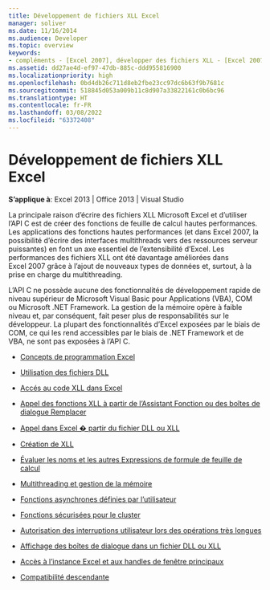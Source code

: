 ```yaml
---
title: Développement de fichiers XLL Excel
manager: soliver
ms.date: 11/16/2014
ms.audience: Developer
ms.topic: overview
keywords:
- compléments - [Excel 2007], développer des fichiers XLL - [Excel 2007], fichiers XLL - [Excel 2007], développer
ms.assetid: dd27ae4d-ef97-47db-885c-ddd955816900
ms.localizationpriority: high
ms.openlocfilehash: 0bd4db26c711d8eb2fbe23cc97dc6b63f9b7681c
ms.sourcegitcommit: 518845d053a009b11c8d907a33822161c0b6bc96
ms.translationtype: HT
ms.contentlocale: fr-FR
ms.lasthandoff: 03/08/2022
ms.locfileid: "63372408"
---
```

# <a name="developing-excel-xlls"></a>Développement de fichiers XLL Excel

**S’applique à**: Excel 2013 | Office 2013 | Visual Studio
  
La principale raison d’écrire des fichiers XLL Microsoft Excel et d’utiliser l’API C est de créer des fonctions de feuille de calcul hautes performances. Les applications des fonctions hautes performances (et dans Excel 2007, la possibilité d’écrire des interfaces multithreads vers des ressources serveur puissantes) en font un axe essentiel de l’extensibilité d’Excel. Les performances des fichiers XLL ont été davantage améliorées dans Excel 2007 grâce à l’ajout de nouveaux types de données et, surtout, à la prise en charge du multithreading.
  
L’API C ne possède aucune des fonctionnalités de développement rapide de niveau supérieur de Microsoft Visual Basic pour Applications (VBA), COM ou Microsoft .NET Framework. La gestion de la mémoire opère à faible niveau et, par conséquent, fait peser plus de responsabilités sur le développeur. La plupart des fonctionnalités d’Excel exposées par le biais de COM, ce qui les rend accessibles par le biais de .NET Framework et de VBA, ne sont pas exposées à l’API C.

- [Concepts de programmation Excel](excel-programming-concepts.md)
  
- [Utilisation des fichiers DLL](working-with-dlls.md)
  
- [Accés au code XLL dans Excel](accessing-xll-code-in-excel.md)
  
- [Appel des fonctions XLL à partir de l’Assistant Fonction ou des boîtes de dialogue Remplacer](how-to-call-xll-functions-from-the-function-wizard-or-replace-dialog-boxes.md)
  
- [Appel dans Excel � partir du fichier DLL ou XLL](calling-into-excel-from-the-dll-or-xll.md)
  
- [Création de XLL](creating-xlls.md)
  
- [Évaluer les noms et les autres Expressions de formule de feuille de calcul](evaluating-names-and-other-worksheet-formula-expressions.md)
  
- [Multithreading et gestion de la mémoire](multithreading-and-memory-management.md)
  
- [Fonctions asynchrones définies par l’utilisateur](asynchronous-user-defined-functions.md)
  
- [Fonctions sécurisées pour le cluster](cluster-safe-functions.md)
  
- [Autorisation des interruptions utilisateur lors des opérations très longues](permitting-user-breaks-in-lengthy-operations.md)
  
- [Affichage des boîtes de dialogue dans un fichier DLL ou XLL](displaying-dialog-boxes-from-within-a-dll-or-xll.md)
  
- [Accès à l’instance Excel et aux handles de fenêtre principaux](how-to-access-excel-instance-and-main-window-handles.md)
  
- [Compatibilité descendante](backward-compatibility.md)
  